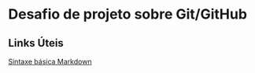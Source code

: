 # Desafio de projeto sobre Git/GitHub

## Links Úteis
[Sintaxe básica Markdown](https://www.markdownguide.org/basic-syntax/)
